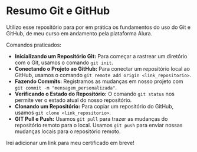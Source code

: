 # Resumo Git e GitHub

Utilizo esse repositório para por em prática os fundamentos do uso do Git e GitHub, de meu curso em andamento pela plataforma Alura. 

Comandos praticados:

- **Inicializando um Repositório Git:** Para começar a rastrear um diretório com o Git, usamos o comando `git init`.
- **Conectando o Projeto ao GitHub:** Para conectar um repositório local ao GitHub, usamos o comando `git remote add origin <link_repositorio>`.
- **Fazendo Commits:** Registramos as mudanças em nosso projeto com `git commit -m "mensagem_personalizada"`.
- **Verificando o Estado do Repositório:** O comando `git status` nos permite ver o estado atual do nosso repositório.
- **Clonando um Repositório:** Para copiar um repositório do GitHub, usamos `git clone <link_repositorio>`.
- **GIT Pull e Push:** Usamos `git pull` para trazer as mudanças do repositório remoto para o local. Usamos `git push` para enviar nossas mudanças locais para o repositório remoto.

Irei adicionar um link para meu certificado em breve!
